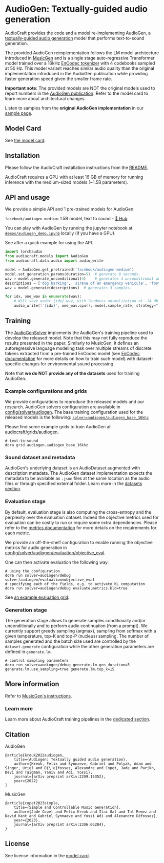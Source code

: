 # AudioGen: Textually-guided audio generation

AudioCraft provides the code and a model re-implementing AudioGen, a [textually-guided audio generation][audiogen_arxiv]
model that performs text-to-sound generation.

The provided AudioGen reimplementation follows the LM model architecture introduced in [MusicGen][musicgen_arxiv]
and is a single stage auto-regressive Transformer model trained over a 16kHz
<a href="https://github.com/facebookresearch/encodec">EnCodec tokenizer</a> with 4 codebooks sampled at 50 Hz.
This model variant reaches similar audio quality than the original implementation introduced in the AudioGen publication
while providing faster generation speed given the smaller frame rate.

**Important note:** The provided models are NOT the original models used to report numbers in the
[AudioGen publication][audiogen_arxiv]. Refer to the model card to learn more about architectural changes.

Listen to samples from the **original AudioGen implementation** in our [sample page][audiogen_samples].


## Model Card

See [the model card](../model_cards/AUDIOGEN_MODEL_CARD.md).


## Installation

Please follow the AudioCraft installation instructions from the [README](../README.md).

AudioCraft requires a GPU with at least 16 GB of memory for running inference with the medium-sized models (~1.5B parameters).

## API and usage

We provide a simple API and 1 pre-trained models for AudioGen:

`facebook/audiogen-medium`: 1.5B model, text to sound - [🤗 Hub](https://huggingface.co/facebook/audiogen-medium)

You can play with AudioGen by running the jupyter notebook at [`demos/audiogen_demo.ipynb`](../demos/audiogen_demo.ipynb) locally (if you have a GPU).

See after a quick example for using the API.

```python
import torchaudio
from audiocraft.models import AudioGen
from audiocraft.data.audio import audio_write

model = AudioGen.get_pretrained('facebook/audiogen-medium')
model.set_generation_params(duration=5)  # generate 8 seconds.
wav = model.generate_unconditional(4)    # generates 4 unconditional audio samples
descriptions = ['dog barking', 'sirene of an emergency vehicule', 'footsteps in a corridor']
wav = model.generate(descriptions)  # generates 3 samples.

for idx, one_wav in enumerate(wav):
    # Will save under {idx}.wav, with loudness normalization at -14 db LUFS.
    audio_write(f'{idx}', one_wav.cpu(), model.sample_rate, strategy="loudness", loudness_compressor=True)
```

## Training

The [AudioGenSolver](../audiocraft/solvers/audiogen.py) implements the AudioGen's training pipeline
used to develop the released model. Note that this may not fully reproduce the results presented in the paper.
Similarly to MusicGen, it defines an autoregressive language modeling task over multiple streams of
discrete tokens extracted from a pre-trained EnCodec model (see [EnCodec documentation](./ENCODEC.md)
for more details on how to train such model) with dataset-specific changes for environmental sound
processing.

Note that **we do NOT provide any of the datasets** used for training AudioGen.

### Example configurations and grids

We provide configurations to reproduce the released models and our research.
AudioGen solvers configuration are available in [config/solver/audiogen](../config/solver/audiogen).
The base training configuration used for the released models is the following:
[`solver=audiogen/audiogen_base_16khz`](../config/solver/audiogen/audiogen_base_16khz.yaml)

Please find some example grids to train AudioGen at
[audiocraft/grids/audiogen](../audiocraft/grids/audiogen/).

```shell
# text-to-sound
dora grid audiogen.audiogen_base_16khz
```

### Sound dataset and metadata

AudioGen's underlying dataset is an AudioDataset augmented with description metadata.
The AudioGen dataset implementation expects the metadata to be available as `.json` files
at the same location as the audio files or through specified external folder.
Learn more in the [datasets section](./DATASETS.md).

### Evaluation stage

By default, evaluation stage is also computing the cross-entropy and the perplexity over the
evaluation dataset. Indeed the objective metrics used for evaluation can be costly to run
or require some extra dependencies. Please refer to the [metrics documentation](./METRICS.md)
for more details on the requirements for each metric.

We provide an off-the-shelf configuration to enable running the objective metrics
for audio generation in
[config/solver/audiogen/evaluation/objective_eval](../config/solver/audiogen/evaluation/objective_eval.yaml).

One can then activate evaluation the following way:
```shell
# using the configuration
dora run solver=audiogen/debug solver/audiogen/evaluation=objective_eval
# specifying each of the fields, e.g. to activate KL computation
dora run solver=audiogen/debug evaluate.metrics.kld=true
```

See [an example evaluation grid](../audiocraft/grids/audiogen/audiogen_pretrained_16khz_eval.py).

### Generation stage

The generation stage allows to generate samples conditionally and/or unconditionally and to perform
audio continuation (from a prompt). We currently support greedy sampling (argmax), sampling
from softmax with a given temperature, top-K and top-P (nucleus) sampling. The number of samples
generated and the batch size used are controlled by the `dataset.generate` configuration
while the other generation parameters are defined in `generate.lm`.

```shell
# control sampling parameters
dora run solver=audiogen/debug generate.lm.gen_duration=5 generate.lm.use_sampling=true generate.lm.top_k=15
```

## More information

Refer to [MusicGen's instructions](./MUSICGEN.md).

### Learn more

Learn more about AudioCraft training pipelines in the [dedicated section](./TRAINING.md).


## Citation

AudioGen
```
@article{kreuk2022audiogen,
    title={Audiogen: Textually guided audio generation},
    author={Kreuk, Felix and Synnaeve, Gabriel and Polyak, Adam and Singer, Uriel and D{\'e}fossez, Alexandre and Copet, Jade and Parikh, Devi and Taigman, Yaniv and Adi, Yossi},
    journal={arXiv preprint arXiv:2209.15352},
    year={2022}
}
```

MusicGen
```
@article{copet2023simple,
    title={Simple and Controllable Music Generation},
    author={Jade Copet and Felix Kreuk and Itai Gat and Tal Remez and David Kant and Gabriel Synnaeve and Yossi Adi and Alexandre Défossez},
    year={2023},
    journal={arXiv preprint arXiv:2306.05284},
}
```

## License

See license information in the [model card](../model_cards/AUDIOGEN_MODEL_CARD.md).

[audiogen_arxiv]: https://arxiv.org/abs/2209.15352
[musicgen_arxiv]: https://arxiv.org/abs/2306.05284
[audiogen_samples]: https://felixkreuk.github.io/audiogen/
